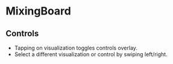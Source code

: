 # MixingBoard

## Controls
- Tapping on visualization toggles controls overlay.
- Select a different visualization or control by swiping left/right.
